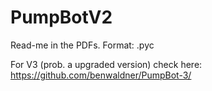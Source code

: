 # PumpBotV2

Read-me in the PDFs. Format: .pyc

For V3 (prob. a upgraded version) check here: https://github.com/benwaldner/PumpBot-3/
